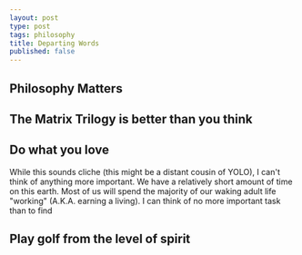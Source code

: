 ```yaml
---
layout: post
type: post
tags: philosophy
title: Departing Words
published: false
---
```


## Philosophy Matters

## The Matrix Trilogy is better than you think

## Do what you love
While this sounds cliche (this might be a distant cousin of YOLO), I can't think of anything more important.  We have a relatively short amount of time on this earth.  Most of us will spend the majority of our waking adult life "working" (A.K.A. earning a living).  I can think of no more important task than to find 


## Play golf from the level of spirit